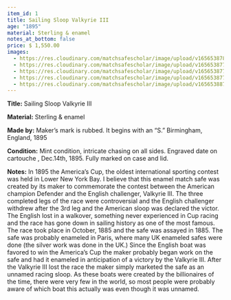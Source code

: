 ```yaml
---
item_id: 1
title: Sailing Sloop Valkyrie III
age: "1895"
material: Sterling & enamel
notes_at_bottom: false
price: $ 1,550.00
images:
  - https://res.cloudinary.com/matchsafescholar/image/upload/v1656538780/Boat4.jpg
  - https://res.cloudinary.com/matchsafescholar/image/upload/v1656538779/Boat5.jpg
  - https://res.cloudinary.com/matchsafescholar/image/upload/v1656538775/Boat1.jpg
  - https://res.cloudinary.com/matchsafescholar/image/upload/v1656538775/Boat2.jpg
  - https://res.cloudinary.com/matchsafescholar/image/upload/v1656538872/BoatValkyrie1.jpg
---
```

**Title:**		Sailing Sloop Valkyrie III

**Material:** 	Sterling & enamel

**Made by:**	Maker’s mark is rubbed. It begins with an “S.” Birmingham, England, 1895

**Condition:**	Mint condition, intricate chasing on all sides. Engraved date on cartouche , Dec.14th, 1895. Fully marked on case and lid.

**Notes:**
In 1895 the America’s Cup, the oldest international sporting contest was held in Lower New York Bay. I believe that this enamel match safe was created by its maker to commemorate the contest between the American champion Defender and the English challenger, Valkyrie III.
The three completed legs of the race were controversial and the English challenger withdrew after the 3rd leg and the American sloop was declared the victor. The English lost in a walkover, something never experienced in Cup racing and the race has gone down in sailing history as one of the most famous.
The race took place in October, 1885 and the safe was assayed in 1885. The safe was probably enameled in Paris, where many UK enameled safes were done (the silver work was done in the UK.) Since the English boat was favored to win the America’s Cup the maker probably began work on the safe and had it enameled in anticipation of a victory by the Valkyrie III. After the Valkyrie III lost the race the maker simply marketed the safe as an unnamed racing sloop. As these boats were created by the billionaires of the time, there were very few in the world, so most people were probably aware of which boat this actually was even though it was unnamed.